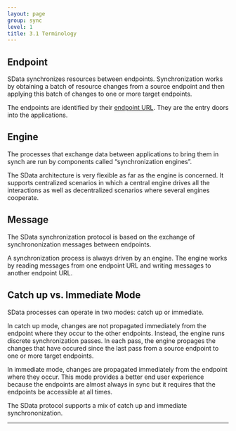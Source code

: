 ```yaml
---
layout: page
group: sync
level: 1
title: 3.1 Terminology
---
```


## Endpoint

SData synchronizes resources between endpoints. Synchronization works by
obtaining a batch of resource changes from a source endpoint and then applying
this batch of changes&nbsp;to one or more target endpoints.

The endpoints are identified by
their&nbsp;[endpoint URL](../../core/1403/ "14.3 Endpoint Resource"). They are the entry doors into the applications.

## Engine

The processes that exchange data between applications to bring them in synch
are run by components called “synchronization engines”.

The SData architecture is very flexible as far as the engine is concerned. It
supports centralized scenarios in which a central engine drives all the
interactions as well as decentralized scenarios where several engines cooperate.

## Message

The SData synchronization protocol is based on the exchange of
synchrononization messages between endpoints.

A synchronization process is always driven by an engine. The engine works by
reading messages from one endpoint URL and writing messages to another endpoint
URL.

## Catch up vs. Immediate Mode

SData processes can operate in two modes: catch up or immediate.

In catch up mode, changes are not propagated immediately from the endpoint
where they occur to the other endpoints. Instead, the engine runs discrete
synchronization passes. In each pass, the engine propages the changes that have
occured since the last pass from a source endpoint to one or more target
endpoints.

In immediate mode, changes are propagated immediately from the endpoint where
they occur. This mode provides a better end user experience because the
endpoints are almost always in sync but it requires that the endpoints be
accessible at all times.

The SData protocol supports a mix of catch up and immediate
synchrononization.

* * *
